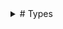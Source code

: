 <Details>
<Summary>
# Types
</Summary>

Types in Plato are readonly structs.
## Type Angle

Fields: Radians:ConcreteType:Number.

Implements: IAdditive, IAny, IEquatable, IInterpolatable, IMeasure, INumberLike, INumerical, IOrderable, IScalarArithmetic, IValue.

## Type AnglePair

Fields: Max:ConcreteType:Angle, Min:ConcreteType:Angle.

Implements: IAny, IArray, IEquatable, IInterval, IValue.

## Type Arc

Fields: Angles:ConcreteType:AnglePair, Circle:ConcreteType:Circle.

Implements: IGeometry, IGeometry2D, IOpenClosedShape, IOpenShape, IOpenShape2D.

## Type Array

Fields: .

Implements: IArray.

## Type Array2D

Fields: .

Implements: IArray, IArray2D.

## Type Array3D

Fields: .

Implements: IArray, IArray3D.

## Type AxisAngle

Fields: Angle:ConcreteType:Angle, Axis:ConcreteType:Vector3D.

Implements: IAny, IEquatable, ITransform3D, IValue.

## Type Boolean

Fields: .

Implements: IAny, IBoolean, IEquatable, IOrderable, IValue.

## Type Bounds2D

Fields: Max:ConcreteType:Vector2D, Min:ConcreteType:Vector2D.

Implements: IAny, IArray, IEquatable, IInterval, IValue.

## Type Bounds3D

Fields: Max:ConcreteType:Vector3D, Min:ConcreteType:Vector3D.

Implements: IAny, IArray, IDeformable3D, IEquatable, IInterval, IValue.

## Type Box2D

Fields: Center:ConcreteType:Vector2D, Extent:ConcreteType:Vector2D, Rotation:ConcreteType:Angle.

Implements: IGeometry, IGeometry2D, IShape2D.

## Type Box3D

Fields: Extent:ConcreteType:Vector3D.

Implements: IDistanceField3D, IGeometry, IGeometry3D, IProcedural, IProceduralSurface, ISolid, ISurface.

## Type ButterflyCurve

Fields: .

Implements: IClosedCurve2D, IClosedShape, IClosedShape2D, ICurve, ICurve2D, IDistanceField2D, IGeometry, IGeometry2D, IOpenClosedShape, IProcedural.

## Type Capsule

Fields: Height:ConcreteType:Number, Radius:ConcreteType:Number.

Implements: IDistanceField3D, IGeometry, IGeometry3D, IProcedural, IProceduralSurface, ISolid, ISurface.

## Type Character

Fields: .

Implements: IAny, IEquatable, IOrderable, IValue.

## Type Chord

Fields: Arc:ConcreteType:Arc.

Implements: IClosedShape, IClosedShape2D, IGeometry, IGeometry2D, IOpenClosedShape.

## Type Circle

Fields: Center:ConcreteType:Vector2D, Radius:ConcreteType:Number.

Implements: IClosedCurve2D, IClosedShape, IClosedShape2D, ICurve, ICurve2D, IDistanceField2D, IGeometry, IGeometry2D, IOpenClosedShape, IProcedural.

## Type Color

Fields: A:ConcreteType:Unit, B:ConcreteType:Unit, G:ConcreteType:Unit, R:ConcreteType:Unit.

Implements: IAny, ICoordinate, IEquatable, IValue.

## Type ColorHSL

Fields: Hue:ConcreteType:Angle, Luminance:ConcreteType:Unit, Saturation:ConcreteType:Unit.

Implements: IAny, ICoordinate, IEquatable, IValue.

## Type ColorHSV

Fields: Hue:ConcreteType:Angle, S:ConcreteType:Unit, V:ConcreteType:Unit.

Implements: IAny, ICoordinate, IEquatable, IValue.

## Type ColorLAB

Fields: A:ConcreteType:Number, B:ConcreteType:Number, Lightness:ConcreteType:Unit.

Implements: IAny, ICoordinate, IEquatable, IValue.

## Type ColorLCh

Fields: ChromaHue:ConcreteType:PolarCoordinate, Lightness:ConcreteType:Unit.

Implements: IAny, ICoordinate, IEquatable, IValue.

## Type ColorLUV

Fields: Lightness:ConcreteType:Unit, U:ConcreteType:Unit, V:ConcreteType:Unit.

Implements: IAny, ICoordinate, IEquatable, IValue.

## Type ColorYCbCr

Fields: Cb:ConcreteType:Unit, Cr:ConcreteType:Unit, Y:ConcreteType:Unit.

Implements: IAny, ICoordinate, IEquatable, IValue.

## Type Complex

Fields: Imaginary:ConcreteType:Number, IReal:ConcreteType:Number.

Implements: IAdditive, IAny, IArithmetic, IArray, IDivisible, IEquatable, IInterpolatable, IModulo, IMultiplicative, INumerical, IScalarArithmetic, IValue, IVector.

## Type Cone

Fields: Height:ConcreteType:Number, Radius:ConcreteType:Number.

Implements: IDistanceField3D, IGeometry, IGeometry3D, IProcedural, IProceduralSurface, ISolid, ISurface.

## Type ConeSegment

Fields: Height:ConcreteType:Number, Radius1:ConcreteType:Number, Radius2:ConcreteType:Number.

Implements: IDistanceField3D, IGeometry, IGeometry3D, IProcedural, IProceduralSurface, ISolid, ISurface.

## Type Cos

Fields: Amplitude:ConcreteType:Number, Frequency:ConcreteType:Number, Phase:ConcreteType:Number.

Implements: ICurve, ICurve2D, IDistanceField2D, IGeometry, IGeometry2D, IOpenClosedShape, IOpenCurve2D, IOpenShape, IOpenShape2D, IProcedural.

## Type CubicBezier2D

Fields: A:ConcreteType:Vector2D, B:ConcreteType:Vector2D, C:ConcreteType:Vector2D, D:ConcreteType:Vector2D.

Implements: IArray, ICurve, ICurve2D, IDistanceField2D, IGeometry, IGeometry2D, IOpenClosedShape, IOpenCurve2D, IOpenShape, IOpenShape2D, IProcedural.

## Type CubicBezier3D

Fields: A:ConcreteType:Vector3D, B:ConcreteType:Vector3D, C:ConcreteType:Vector3D, D:ConcreteType:Vector3D.

Implements: IArray, ICurve, ICurve2D, IDistanceField2D, IGeometry, IGeometry2D, IOpenClosedShape, IOpenCurve2D, IOpenShape, IOpenShape2D, IProcedural.

## Type CubicFunction2D

Fields: A:ConcreteType:Number, B:ConcreteType:Number, C:ConcreteType:Number, D:ConcreteType:Number.

Implements: ICurve, ICurve2D, IDistanceField2D, IGeometry, IGeometry2D, IOpenClosedShape, IOpenCurve2D, IOpenShape, IOpenShape2D, IProcedural.

## Type Cylinder

Fields: Height:ConcreteType:Number, Radius:ConcreteType:Number.

Implements: IDistanceField3D, IGeometry, IGeometry3D, ISurface.

## Type CylindricalCoordinate

Fields: Azimuth:ConcreteType:Angle, Height:ConcreteType:Number, RadialDistance:ConcreteType:Number.

Implements: IAny, ICoordinate, IEquatable, IValue.

## Type DateTime

Fields: Value:ConcreteType:Number.

Implements: IAny, ICoordinate, IEquatable, IValue.

## Type Dynamic

Fields: .

Implements: .

## Type Ellipse

Fields: Center:ConcreteType:Vector2D, Size:ConcreteType:Vector2D.

Implements: IClosedShape, IClosedShape2D, ICurve, ICurve2D, IDistanceField2D, IGeometry, IGeometry2D, IOpenClosedShape, IProcedural.

## Type Ellipsoid

Fields: Radii:ConcreteType:Vector3D.

Implements: IDistanceField3D, IGeometry, IGeometry3D, IProcedural, IProceduralSurface, ISolid, ISurface.

## Type Error

Fields: .

Implements: .

## Type EulerAngles

Fields: Pitch:ConcreteType:Angle, Roll:ConcreteType:Angle, Yaw:ConcreteType:Angle.

Implements: IAny, IEquatable, ITransform3D, IValue.

## Type FigureEightKnot

Fields: .

Implements: IClosedCurve3D, IClosedShape, IClosedShape3D, ICurve, ICurve3D, IDistanceField3D, IGeometry, IGeometry3D, IOpenClosedShape, IProcedural.

## Type Fraction

Fields: Denominator:ConcreteType:Number, Numerator:ConcreteType:Number.

Implements: IAny, IEquatable, IValue.

## Type Frame3D

Fields: Forward:ConcreteType:Vector3D, Position:ConcreteType:Vector3D, Up:ConcreteType:Vector3D.

Implements: IAny, IEquatable, ITransform3D, IValue.

## Type Function0

Fields: .

Implements: .

## Type Function1

Fields: .

Implements: .

## Type Function10

Fields: .

Implements: .

## Type Function2

Fields: .

Implements: .

## Type Function3

Fields: .

Implements: .

## Type Function4

Fields: .

Implements: .

## Type Function5

Fields: .

Implements: .

## Type Function6

Fields: .

Implements: .

## Type Function7

Fields: .

Implements: .

## Type Function8

Fields: .

Implements: .

## Type Function9

Fields: .

Implements: .

## Type GeoCoordinate

Fields: Latitude:ConcreteType:Angle, Longitude:ConcreteType:Angle.

Implements: IAny, ICoordinate, IEquatable, IValue.

## Type GeoCoordinateWithAltitude

Fields: Altitude:ConcreteType:Number, ICoordinate:ConcreteType:GeoCoordinate.

Implements: IAny, ICoordinate, IEquatable, IValue.

## Type Helix

Fields: Height:ConcreteType:Number, NumTurns:ConcreteType:Number, Radius:ConcreteType:Number.

Implements: ICurve, ICurve3D, IDistanceField3D, IGeometry, IGeometry3D, IOpenClosedShape, IOpenCurve3D, IOpenShape, IOpenShape3D, IProcedural.

## Type HorizontalCoordinate

Fields: Azimuth:ConcreteType:Angle, Height:ConcreteType:Number, Radius:ConcreteType:Number.

Implements: IAny, ICoordinate, IEquatable, IValue.

## Type Integer

Fields: .

Implements: IAdditive, IAny, IArithmetic, IDivisible, IEquatable, IModulo, IMultiplicative, IOrderable, IValue, IWholeNumber.

## Type Integer2

Fields: A:ConcreteType:Integer, B:ConcreteType:Integer.

Implements: IAny, IArray, IEquatable, IValue.

## Type Integer3

Fields: A:ConcreteType:Integer, B:ConcreteType:Integer, C:ConcreteType:Integer.

Implements: IAny, IArray, IEquatable, IValue.

## Type Integer4

Fields: A:ConcreteType:Integer, B:ConcreteType:Integer, C:ConcreteType:Integer, D:ConcreteType:Integer.

Implements: IAny, IArray, IEquatable, IValue.

## Type Length

Fields: Meters:ConcreteType:Number.

Implements: IAdditive, IAny, IEquatable, IInterpolatable, IMeasure, INumberLike, INumerical, IOrderable, IScalarArithmetic, IValue.

## Type Lens

Fields: A:ConcreteType:Circle, B:ConcreteType:Circle.

Implements: IClosedShape, IClosedShape2D, IGeometry, IGeometry2D, IOpenClosedShape.

## Type Line2D

Fields: A:ConcreteType:Vector2D, B:ConcreteType:Vector2D.

Implements: IArray, ICurve, ICurve2D, IDistanceField2D, IGeometry, IGeometry2D, IOpenClosedShape, IOpenShape, IOpenShape2D, IPointGeometry2D, IPolyLine2D, IProcedural.

## Type Line3D

Fields: A:ConcreteType:Vector3D, B:ConcreteType:Vector3D.

Implements: IArray, ICurve, ICurve3D, IDeformable3D, IDistanceField3D, IGeometry, IGeometry3D, IOpenClosedShape, IOpenShape, IOpenShape3D, IPointGeometry3D, IPolyLine3D, IProcedural.

## Type LinearFunction2D

Fields: Slope:ConcreteType:Number, YIntercept:ConcreteType:Number.

Implements: ICurve, ICurve2D, IDistanceField2D, IGeometry, IGeometry2D, IOpenClosedShape, IOpenCurve2D, IOpenShape, IOpenShape2D, IProcedural.

## Type LineArray2D

Fields: Lines:Concept:IArray<ConcreteType:Line2D>.

Implements: IGeometry, IGeometry2D, IIndexedGeometry, IIndexedGeometry2D, ILineArray2D, ILineGeometry2D, ILineMesh2D, ILinePrimitives, IPointGeometry2D, IPrimitiveGeometry, IPrimitiveGeometry2D.

## Type LineArray3D

Fields: Lines:Concept:IArray<ConcreteType:Line3D>.

Implements: IDeformable3D, IGeometry, IGeometry3D, IIndexedGeometry, IIndexedGeometry3D, ILineArray3D, ILineGeometry3D, ILineMesh3D, ILinePrimitives, IPointGeometry3D, IPrimitiveGeometry, IPrimitiveGeometry3D.

## Type LineMesh3D

Fields: Indices:Concept:IArray<ConcreteType:Integer>, Points:Concept:IArray<ConcreteType:Vector3D>.

Implements: IDeformable3D, IGeometry, IGeometry3D, IIndexedGeometry, IIndexedGeometry3D, ILineGeometry3D, ILineMesh3D, ILinePrimitives, IPointGeometry3D, IPrimitiveGeometry, IPrimitiveGeometry3D.

## Type Lissajous

Fields: Kx:ConcreteType:Integer, Ky:ConcreteType:Integer.

Implements: IClosedCurve2D, IClosedShape, IClosedShape2D, ICurve, ICurve2D, IDistanceField2D, IGeometry, IGeometry2D, IOpenClosedShape, IProcedural.

## Type LogPolarCoordinate

Fields: Azimuth:ConcreteType:Angle, Rho:ConcreteType:Number.

Implements: IAny, ICoordinate, IEquatable, IValue.

## Type Mass

Fields: Kilograms:ConcreteType:Number.

Implements: IAdditive, IAny, IEquatable, IInterpolatable, IMeasure, INumberLike, INumerical, IOrderable, IScalarArithmetic, IValue.

## Type Matrix3x3

Fields: Column1:ConcreteType:Vector3D, Column2:ConcreteType:Vector3D, Column3:ConcreteType:Vector3D.

Implements: IAny, IArray, IEquatable, IValue.

## Type Matrix4x4

Fields: Column1:ConcreteType:Vector4D, Column2:ConcreteType:Vector4D, Column3:ConcreteType:Vector4D, Column4:ConcreteType:Vector4D.

Implements: IAny, IArray, IEquatable, IValue.

## Type NPrism

Fields: Height:ConcreteType:Number, NumSides:ConcreteType:Integer, Radius:ConcreteType:Number.

Implements: IDistanceField3D, IGeometry, IGeometry3D, IProcedural, IProceduralSurface, ISolid, ISurface.

## Type NPyramid

Fields: Height:ConcreteType:Number, NumSides:ConcreteType:Integer, Radius:ConcreteType:Number.

Implements: IDistanceField3D, IGeometry, IGeometry3D, IProcedural, IProceduralSurface, ISolid, ISurface.

## Type Number

Fields: .

Implements: IAdditive, IAlgebraic, IAny, IArithmetic, IDivisible, IEquatable, IInterpolatable, IInvertible, IModulo, IMultiplicative, IMultiplicativeWithInverse, INumberLike, INumerical, IOrderable, IReal, IScalarArithmetic, IValue.

## Type NumberInterval

Fields: Max:ConcreteType:Number, Min:ConcreteType:Number.

Implements: IAny, IArray, IEquatable, IInterval, IValue.

## Type Parabola

Fields: .

Implements: ICurve, ICurve2D, IDistanceField2D, IGeometry, IGeometry2D, IOpenClosedShape, IOpenCurve2D, IOpenShape, IOpenShape2D, IProcedural.

## Type Plane

Fields: D:ConcreteType:Number, Normal:ConcreteType:Vector3D.

Implements: IAny, IEquatable, IValue.

## Type PointArray2D

Fields: Points:Concept:IArray<ConcreteType:Vector2D>.

Implements: IGeometry, IGeometry2D, IPointArray2D, IPointGeometry2D.

## Type PointArray3D

Fields: Points:Concept:IArray<ConcreteType:Vector3D>.

Implements: IDeformable3D, IGeometry, IGeometry3D, IPointArray3D, IPointGeometry3D.

## Type PolarCoordinate

Fields: Angle:ConcreteType:Angle, Radius:ConcreteType:Number.

Implements: IAny, ICoordinate, IEquatable, IValue.

## Type PolyLine2D

Fields: Closed:ConcreteType:Boolean, Points:Concept:IArray<ConcreteType:Vector2D>.

Implements: ICurve, ICurve2D, IDistanceField2D, IGeometry, IGeometry2D, IOpenClosedShape, IPointGeometry2D, IPolyLine2D, IProcedural.

## Type PolyLine3D

Fields: Closed:ConcreteType:Boolean, Points:Concept:IArray<ConcreteType:Vector3D>.

Implements: ICurve, ICurve3D, IDeformable3D, IDistanceField3D, IGeometry, IGeometry3D, IOpenClosedShape, IPointGeometry3D, IPolyLine3D, IProcedural.

## Type Pose2D

Fields: Position:ConcreteType:Vector2D, Rotation:ConcreteType:Angle.

Implements: IAny, IEquatable, IValue.

## Type Pose3D

Fields: Position:ConcreteType:Vector3D, Rotation:ConcreteType:Rotation3D.

Implements: IAny, IEquatable, ITransform3D, IValue.

## Type Probability

Fields: Value:ConcreteType:Number.

Implements: IAdditive, IAny, IEquatable, IInterpolatable, IMeasure, INumberLike, INumerical, IOrderable, IScalarArithmetic, IValue.

## Type Pyramid

Fields: BaseLength:ConcreteType:Number, Height:ConcreteType:Number.

Implements: IDistanceField3D, IGeometry, IGeometry3D, IProcedural, IProceduralSurface, ISolid, ISurface.

## Type Quad2D

Fields: A:ConcreteType:Vector2D, B:ConcreteType:Vector2D, C:ConcreteType:Vector2D, D:ConcreteType:Vector2D.

Implements: IArray, IClosedPolyLine2D, IClosedShape, IClosedShape2D, ICurve, ICurve2D, IDistanceField2D, IGeometry, IGeometry2D, IOpenClosedShape, IPointGeometry2D, IPolygon2D, IPolyLine2D, IProcedural.

## Type Quad3D

Fields: A:ConcreteType:Vector3D, B:ConcreteType:Vector3D, C:ConcreteType:Vector3D, D:ConcreteType:Vector3D.

Implements: IArray, IClosedPolyLine3D, IClosedShape, IClosedShape3D, ICurve, ICurve3D, IDeformable3D, IDistanceField3D, IGeometry, IGeometry3D, IOpenClosedShape, IPointGeometry3D, IPolygon3D, IPolyLine3D, IProcedural.

## Type QuadArray2D

Fields: Quads:Concept:IArray<ConcreteType:Quad2D>.

Implements: IGeometry, IGeometry2D, IIndexedGeometry, IIndexedGeometry2D, IPointGeometry2D, IPrimitiveGeometry, IPrimitiveGeometry2D, IQuadArray2D, IQuadGeometry2D, IQuadMesh2D, IQuadPrimitives.

## Type QuadArray3D

Fields: Quads:Concept:IArray<ConcreteType:Quad3D>.

Implements: IDeformable3D, IGeometry, IGeometry3D, IIndexedGeometry, IIndexedGeometry3D, IPointGeometry3D, IPrimitiveGeometry, IPrimitiveGeometry3D, IQuadArray3D, IQuadGeometry3D, IQuadMesh3D, IQuadPrimitives.

## Type QuadGrid3D

Fields: ClosedX:ConcreteType:Boolean, ClosedY:ConcreteType:Boolean, PointGrid:Concept:IArray2D<ConcreteType:Vector3D>.

Implements: IDeformable3D, IGeometry, IGeometry3D, IIndexedGeometry, IIndexedGeometry3D, IPointGeometry3D, IPrimitiveGeometry, IPrimitiveGeometry3D, IQuadGeometry3D, IQuadGrid3D, IQuadMesh3D, IQuadPrimitives.

## Type QuadMesh3D

Fields: Indices:Concept:IArray<ConcreteType:Integer>, Points:Concept:IArray<ConcreteType:Vector3D>.

Implements: IDeformable3D, IGeometry, IGeometry3D, IIndexedGeometry, IIndexedGeometry3D, IPointGeometry3D, IPrimitiveGeometry, IPrimitiveGeometry3D, IQuadGeometry3D, IQuadMesh3D, IQuadPrimitives.

## Type QuadraticBezier2D

Fields: A:ConcreteType:Vector2D, B:ConcreteType:Vector2D, C:ConcreteType:Vector2D.

Implements: IArray, ICurve, ICurve2D, IDistanceField2D, IGeometry, IGeometry2D, IOpenClosedShape, IOpenCurve2D, IOpenShape, IOpenShape2D, IProcedural.

## Type QuadraticBezier3D

Fields: A:ConcreteType:Vector3D, B:ConcreteType:Vector3D, C:ConcreteType:Vector3D.

Implements: IArray, ICurve, ICurve2D, IDistanceField2D, IGeometry, IGeometry2D, IOpenClosedShape, IOpenCurve2D, IOpenShape, IOpenShape2D, IProcedural.

## Type QuadraticFunction2D

Fields: A:ConcreteType:Number, B:ConcreteType:Number, C:ConcreteType:Number.

Implements: ICurve, ICurve2D, IDistanceField2D, IGeometry, IGeometry2D, IOpenClosedShape, IOpenCurve2D, IOpenShape, IOpenShape2D, IProcedural.

## Type Quaternion

Fields: W:ConcreteType:Number, X:ConcreteType:Number, Y:ConcreteType:Number, Z:ConcreteType:Number.

Implements: IAny, IArray, IEquatable, ITransform3D, IValue.

## Type Rational

Fields: Denominator:ConcreteType:Integer, Numerator:ConcreteType:Integer.

Implements: IAny, IEquatable, IValue.

## Type Ray2D

Fields: Direction:ConcreteType:Vector2D, Origin:ConcreteType:Vector2D.

Implements: IAny, IEquatable, IValue.

## Type Ray3D

Fields: Direction:ConcreteType:Vector3D, Origin:ConcreteType:Vector3D.

Implements: IAny, IDeformable3D, IEquatable, IValue.

## Type Rect2D

Fields: Center:ConcreteType:Vector2D, Size:ConcreteType:Vector2D.

Implements: IArray, IClosedPolyLine2D, IClosedShape, IClosedShape2D, ICurve, ICurve2D, IDistanceField2D, IGeometry, IGeometry2D, IOpenClosedShape, IPointGeometry2D, IPolygon2D, IPolyLine2D, IProcedural.

## Type RegularPolygon

Fields: NumPoints:ConcreteType:Integer.

Implements: IArray, IClosedPolyLine2D, IClosedShape, IClosedShape2D, ICurve, ICurve2D, IDistanceField2D, IGeometry, IGeometry2D, IOpenClosedShape, IPointGeometry2D, IPolygon2D, IPolyLine2D, IProcedural.

## Type Ring

Fields: Center:ConcreteType:Vector2D, InnerRadius:ConcreteType:Number, OuterRadius:ConcreteType:Number.

Implements: IClosedShape, IClosedShape2D, IGeometry, IGeometry2D, IOpenClosedShape.

## Type Rotation3D

Fields: Quaternion:ConcreteType:Quaternion.

Implements: IAny, IEquatable, ITransform3D, IValue.

## Type Sector

Fields: Arc:ConcreteType:Arc.

Implements: IClosedShape, IClosedShape2D, IGeometry, IGeometry2D, IOpenClosedShape.

## Type Segment

Fields: Arc:ConcreteType:Arc.

Implements: IClosedShape, IClosedShape2D, IGeometry, IGeometry2D, IOpenClosedShape.

## Type Sin

Fields: Amplitude:ConcreteType:Number, Frequency:ConcreteType:Number, Phase:ConcreteType:Number.

Implements: ICurve, ICurve2D, IDistanceField2D, IGeometry, IGeometry2D, IOpenClosedShape, IOpenCurve2D, IOpenShape, IOpenShape2D, IProcedural.

## Type Sphere

Fields: Radius:ConcreteType:Number.

Implements: IDistanceField3D, IGeometry, IGeometry3D, IProcedural, IProceduralSurface, ISolid, ISurface.

## Type SphericalCoordinate

Fields: Azimuth:ConcreteType:Angle, Polar:ConcreteType:Angle, Radius:ConcreteType:Number.

Implements: IAny, ICoordinate, IEquatable, IValue.

## Type Spiral

Fields: NumTurns:ConcreteType:Number, Radius1:ConcreteType:Number, Radius2:ConcreteType:Number.

Implements: ICurve, ICurve2D, IDistanceField2D, IGeometry, IGeometry2D, IOpenClosedShape, IOpenCurve2D, IOpenShape, IOpenShape2D, IProcedural.

## Type String

Fields: .

Implements: IAny, IArray, IEquatable, IOrderable, IValue.

## Type Temperature

Fields: Celsius:ConcreteType:Number.

Implements: IAdditive, IAny, IEquatable, IInterpolatable, IMeasure, INumberLike, INumerical, IOrderable, IScalarArithmetic, IValue.

## Type Time

Fields: Seconds:ConcreteType:Number.

Implements: IAdditive, IAny, IEquatable, IInterpolatable, IMeasure, INumberLike, INumerical, IOrderable, IScalarArithmetic, IValue.

## Type Torus

Fields: MajorRadius:ConcreteType:Number, MinorRadius:ConcreteType:Number.

Implements: IDistanceField3D, IGeometry, IGeometry3D, IProcedural, IProceduralSurface, ISolid, ISurface.

## Type TorusKnot

Fields: P:ConcreteType:Integer, Q:ConcreteType:Integer, Radius:ConcreteType:Number.

Implements: IClosedCurve3D, IClosedShape, IClosedShape3D, ICurve, ICurve3D, IDistanceField3D, IGeometry, IGeometry3D, IOpenClosedShape, IProcedural.

## Type Transform2D

Fields: Rotation:ConcreteType:Angle, Scale:ConcreteType:Vector2D, Translation:ConcreteType:Vector2D.

Implements: IAny, IEquatable, IValue.

## Type Transform3D

Fields: Rotation:ConcreteType:Quaternion, Scale:ConcreteType:Vector3D, Translation:ConcreteType:Vector3D.

Implements: IAny, IEquatable, ITransform3D, IValue.

## Type TrefoilKnot

Fields: .

Implements: IClosedCurve3D, IClosedShape, IClosedShape3D, ICurve, ICurve3D, IDistanceField3D, IGeometry, IGeometry3D, IOpenClosedShape, IProcedural.

## Type Triangle2D

Fields: A:ConcreteType:Vector2D, B:ConcreteType:Vector2D, C:ConcreteType:Vector2D.

Implements: IArray, IClosedPolyLine2D, IClosedShape, IClosedShape2D, ICurve, ICurve2D, IDistanceField2D, IGeometry, IGeometry2D, IOpenClosedShape, IPointGeometry2D, IPolygon2D, IPolyLine2D, IProcedural.

## Type Triangle3D

Fields: A:ConcreteType:Vector3D, B:ConcreteType:Vector3D, C:ConcreteType:Vector3D.

Implements: IArray, IClosedPolyLine3D, IClosedShape, IClosedShape3D, ICurve, ICurve3D, IDeformable3D, IDistanceField3D, IGeometry, IGeometry3D, IOpenClosedShape, IPointGeometry3D, IPolygon3D, IPolyLine3D, IProcedural.

## Type TriangleArray2D

Fields: Triangles:Concept:IArray<ConcreteType:Triangle2D>.

Implements: IGeometry, IGeometry2D, IIndexedGeometry, IIndexedGeometry2D, IPointGeometry2D, IPrimitiveGeometry, IPrimitiveGeometry2D, ITriangleArray2D, ITriangleGeometry2D, ITriangleMesh2D, ITrianglePrimitives.

## Type TriangleArray3D

Fields: Triangles:Concept:IArray<ConcreteType:Triangle3D>.

Implements: IDeformable3D, IGeometry, IGeometry3D, IIndexedGeometry, IIndexedGeometry3D, IPointGeometry3D, IPrimitiveGeometry, IPrimitiveGeometry3D, ITriangleArray3D, ITriangleGeometry3D, ITriangleMesh3D, ITrianglePrimitives.

## Type TriangleMesh3D

Fields: Indices:Concept:IArray<ConcreteType:Integer>, Points:Concept:IArray<ConcreteType:Vector3D>.

Implements: IDeformable3D, IGeometry, IGeometry3D, IIndexedGeometry, IIndexedGeometry3D, IPointGeometry3D, IPrimitiveGeometry, IPrimitiveGeometry3D, ITriangleGeometry3D, ITriangleMesh3D, ITrianglePrimitives.

## Type Tube

Fields: Height:ConcreteType:Number, InnerRadius:ConcreteType:Number, OuterRadius:ConcreteType:Number.

Implements: IDistanceField3D, IGeometry, IGeometry3D, IProcedural, IProceduralSurface, ISolid, ISurface.

## Type Tuple10

Fields: X0:TypeVariable:T0, X1:TypeVariable:T1, X2:TypeVariable:T2, X3:TypeVariable:T3, X4:TypeVariable:T4, X5:TypeVariable:T5, X6:TypeVariable:T6, X7:TypeVariable:T7, X8:TypeVariable:T8, X9:TypeVariable:T9.

Implements: .

## Type Tuple2

Fields: X0:TypeVariable:T0, X1:TypeVariable:T1.

Implements: .

## Type Tuple3

Fields: X0:TypeVariable:T0, X1:TypeVariable:T1, X2:TypeVariable:T2.

Implements: .

## Type Tuple4

Fields: X0:TypeVariable:T0, X1:TypeVariable:T1, X2:TypeVariable:T2, X3:TypeVariable:T3.

Implements: .

## Type Tuple5

Fields: X0:TypeVariable:T0, X1:TypeVariable:T1, X2:TypeVariable:T2, X3:TypeVariable:T3, X4:TypeVariable:T4.

Implements: .

## Type Tuple6

Fields: X0:TypeVariable:T0, X1:TypeVariable:T1, X2:TypeVariable:T2, X3:TypeVariable:T3, X4:TypeVariable:T4, X5:TypeVariable:T5.

Implements: .

## Type Tuple7

Fields: X0:TypeVariable:T0, X1:TypeVariable:T1, X2:TypeVariable:T2, X3:TypeVariable:T3, X4:TypeVariable:T4, X5:TypeVariable:T5, X6:TypeVariable:T6.

Implements: .

## Type Tuple8

Fields: X0:TypeVariable:T0, X1:TypeVariable:T1, X2:TypeVariable:T2, X3:TypeVariable:T3, X4:TypeVariable:T4, X5:TypeVariable:T5, X6:TypeVariable:T6, X7:TypeVariable:T7.

Implements: .

## Type Tuple9

Fields: X0:TypeVariable:T0, X1:TypeVariable:T1, X2:TypeVariable:T2, X3:TypeVariable:T3, X4:TypeVariable:T4, X5:TypeVariable:T5, X6:TypeVariable:T6, X7:TypeVariable:T7, X8:TypeVariable:T8.

Implements: .

## Type Type

Fields: .

Implements: .

## Type Unit

Fields: Value:ConcreteType:Number.

Implements: IAdditive, IAlgebraic, IAny, IArithmetic, IDivisible, IEquatable, IInterpolatable, IInvertible, IModulo, IMultiplicative, IMultiplicativeWithInverse, INumberLike, INumerical, IOrderable, IReal, IScalarArithmetic, IValue.

## Type Vector2D

Fields: X:ConcreteType:Number, Y:ConcreteType:Number.

Implements: IAdditive, IAny, IArithmetic, IArray, IDivisible, IEquatable, IInterpolatable, IModulo, IMultiplicative, INumerical, IScalarArithmetic, IValue, IVector.

## Type Vector3D

Fields: X:ConcreteType:Number, Y:ConcreteType:Number, Z:ConcreteType:Number.

Implements: IAdditive, IAny, IArithmetic, IArray, IDeformable3D, IDivisible, IEquatable, IInterpolatable, IModulo, IMultiplicative, INumerical, IScalarArithmetic, IValue, IVector.

## Type Vector4D

Fields: W:ConcreteType:Number, X:ConcreteType:Number, Y:ConcreteType:Number, Z:ConcreteType:Number.

Implements: IAdditive, IAny, IArithmetic, IArray, IDivisible, IEquatable, IInterpolatable, IModulo, IMultiplicative, INumerical, IScalarArithmetic, IValue, IVector.

<Details>
<Summary>
# Concepts
</Summary>

Concepts in Plato are interfaces. Functions defined on a concept are available on every type that implements the concept.

## IAdditive

Inherits: IAny.

Implemented by: Number, Integer, Unit, Probability, Complex, Angle, Length, Mass, Temperature, Time, Vector2D, Vector3D, Vector4D.

Inherited by: INumerical, INumberLike, IReal, IWholeNumber, IMeasure, IVector, IAlgebraic, IInterpolatable, IArithmetic.

Functions: Add, Negative, Subtract.























## IAlgebraic

Inherits: IAdditive, IAny, IAny, IAny, IAny, IInterpolatable, IInvertible, IMultiplicative, IMultiplicativeWithInverse, IScalarArithmetic.

Implemented by: Number, Unit.

Inherited by: IReal.

Functions: .
## IAny

Inherits: .

Implemented by: Number, Integer, String, Boolean, Character, Unit, Probability, Complex, Integer2, Integer3, Integer4, Color, ColorLUV, ColorLAB, ColorLCh, ColorHSV, ColorHSL, ColorYCbCr, SphericalCoordinate, PolarCoordinate, LogPolarCoordinate, CylindricalCoordinate, HorizontalCoordinate, GeoCoordinate, GeoCoordinateWithAltitude, Rational, Fraction, Angle, Length, Mass, Temperature, Time, DateTime, AnglePair, NumberInterval, Vector2D, Vector3D, Vector4D, Matrix3x3, Matrix4x4, Transform2D, Pose2D, Bounds2D, Ray2D, Plane, Bounds3D, Ray3D, Transform3D, Pose3D, Frame3D, Quaternion, AxisAngle, EulerAngles, Rotation3D.

Inherited by: IValue, INumerical, INumberLike, IReal, IWholeNumber, IMeasure, IVector, ICoordinate, IOrderable, IEquatable, IAdditive, IScalarArithmetic, IMultiplicative, IInvertible, IMultiplicativeWithInverse, IAlgebraic, IInterpolatable, IDivisible, IModulo, IArithmetic, IBoolean, IInterval.

Functions: FieldNames, FieldValues, TypeName.

































## IArithmetic

Inherits: IAdditive, IAny, IAny, IAny, IAny, IDivisible, IModulo, IMultiplicative.

Implemented by: Number, Integer, Unit, Complex, Vector2D, Vector3D, Vector4D.

Inherited by: IReal, IWholeNumber, IVector.

Functions: .
## IArray

Inherits: .

Implemented by: String, Array, Array2D, Array3D, Complex, Integer2, Integer3, Integer4, AnglePair, NumberInterval, Vector2D, Vector3D, Vector4D, Matrix3x3, Matrix4x4, Bounds2D, Triangle2D, Quad2D, Line2D, Rect2D, RegularPolygon, Bounds3D, Line3D, Triangle3D, Quad3D, CubicBezier2D, QuadraticBezier2D, CubicBezier3D, QuadraticBezier3D, Quaternion.

Inherited by: IArray2D, IArray3D, IVector, IInterval, IPolygon2D, IPolygon3D.

Functions: At, Count.









## IArray2D

Inherits: IArray.

Implemented by: Array2D.

Inherited by: .

Functions: At, ColumnCount, RowCount.

























## IArray3D

Inherits: IArray.

Implemented by: Array3D.

Inherited by: .

Functions: At, ColumnCount, LayerCount, RowCount.





































## IBoolean

Inherits: IAny.

Implemented by: Boolean.

Inherited by: .

Functions: And, Not, Or.












## IBounded2D

Inherits: .

Implemented by: .

Inherited by: .

Functions: Bounds.






## IBounded3D

Inherits: .

Implemented by: .

Inherited by: .

Functions: Bounds.






## IClosedCurve2D

Inherits: IClosedShape, IClosedShape2D, ICurve, ICurve2D, IDistanceField2D, IGeometry, IGeometry, IGeometry2D, IGeometry2D, IOpenClosedShape, IOpenClosedShape, IProcedural.

Implemented by: Circle, Lissajous, ButterflyCurve.

Inherited by: .

Functions: .
## IClosedCurve3D

Inherits: IClosedShape, IClosedShape3D, ICurve, ICurve3D, IDistanceField3D, IGeometry, IGeometry, IGeometry3D, IGeometry3D, IOpenClosedShape, IOpenClosedShape, IProcedural.

Implemented by: TorusKnot, TrefoilKnot, FigureEightKnot.

Inherited by: .

Functions: .
## IClosedPolyLine2D

Inherits: IClosedShape, IClosedShape2D, ICurve, ICurve2D, IDistanceField2D, IGeometry, IGeometry, IGeometry, IGeometry2D, IGeometry2D, IGeometry2D, IOpenClosedShape, IOpenClosedShape, IOpenClosedShape, IPointGeometry2D, IPolyLine2D, IProcedural.

Implemented by: Triangle2D, Quad2D, Rect2D, RegularPolygon.

Inherited by: IPolygon2D.

Functions: .
## IClosedPolyLine3D

Inherits: IClosedShape, IClosedShape3D, ICurve, ICurve3D, IDeformable3D, IDistanceField3D, IGeometry, IGeometry, IGeometry, IGeometry3D, IGeometry3D, IGeometry3D, IOpenClosedShape, IOpenClosedShape, IOpenClosedShape, IPointGeometry3D, IPolyLine3D, IProcedural.

Implemented by: Triangle3D, Quad3D.

Inherited by: IPolygon3D.

Functions: .
## IClosedShape

Inherits: IOpenClosedShape.

Implemented by: Triangle2D, Quad2D, Lens, Rect2D, Ellipse, Ring, Sector, Chord, Segment, RegularPolygon, Triangle3D, Quad3D, Circle, Lissajous, ButterflyCurve, TorusKnot, TrefoilKnot, FigureEightKnot.

Inherited by: IClosedShape2D, IClosedShape3D, IClosedCurve2D, IClosedCurve3D, IClosedPolyLine2D, IClosedPolyLine3D, IPolygon2D, IPolygon3D.

Functions: .
## IClosedShape2D

Inherits: IClosedShape, IGeometry, IGeometry2D, IOpenClosedShape.

Implemented by: Triangle2D, Quad2D, Lens, Rect2D, Ellipse, Ring, Sector, Chord, Segment, RegularPolygon, Circle, Lissajous, ButterflyCurve.

Inherited by: IClosedCurve2D, IClosedPolyLine2D, IPolygon2D.

Functions: .
## IClosedShape3D

Inherits: IClosedShape, IGeometry, IGeometry3D, IOpenClosedShape.

Implemented by: Triangle3D, Quad3D, TorusKnot, TrefoilKnot, FigureEightKnot.

Inherited by: IClosedCurve3D, IClosedPolyLine3D, IPolygon3D.

Functions: .
## ICoordinate

Inherits: IAny, IAny, IEquatable, IValue.

Implemented by: Color, ColorLUV, ColorLAB, ColorLCh, ColorHSV, ColorHSL, ColorYCbCr, SphericalCoordinate, PolarCoordinate, LogPolarCoordinate, CylindricalCoordinate, HorizontalCoordinate, GeoCoordinate, GeoCoordinateWithAltitude, DateTime.

Inherited by: .

Functions: .
## ICurve

Inherits: IOpenClosedShape, IProcedural.

Implemented by: Triangle2D, Quad2D, Line2D, Rect2D, Ellipse, RegularPolygon, Line3D, Triangle3D, Quad3D, CubicBezier2D, QuadraticBezier2D, LinearFunction2D, QuadraticFunction2D, CubicFunction2D, Parabola, Circle, Lissajous, ButterflyCurve, Spiral, Sin, Cos, CubicBezier3D, QuadraticBezier3D, TorusKnot, Helix, TrefoilKnot, FigureEightKnot, PolyLine2D, PolyLine3D.

Inherited by: ICurve1D, ICurve2D, IClosedCurve2D, IOpenCurve2D, ICurve3D, IClosedCurve3D, IOpenCurve3D, IPolyLine2D, IPolyLine3D, IClosedPolyLine2D, IClosedPolyLine3D, IPolygon2D, IPolygon3D.

Functions: .
## ICurve1D

Inherits: ICurve, IOpenClosedShape, IProcedural.

Implemented by: .

Inherited by: .

Functions: .
## ICurve2D

Inherits: ICurve, IDistanceField2D, IGeometry, IGeometry2D, IOpenClosedShape, IProcedural.

Implemented by: Triangle2D, Quad2D, Line2D, Rect2D, Ellipse, RegularPolygon, CubicBezier2D, QuadraticBezier2D, LinearFunction2D, QuadraticFunction2D, CubicFunction2D, Parabola, Circle, Lissajous, ButterflyCurve, Spiral, Sin, Cos, CubicBezier3D, QuadraticBezier3D, PolyLine2D.

Inherited by: IClosedCurve2D, IOpenCurve2D, IPolyLine2D, IClosedPolyLine2D, IPolygon2D.

Functions: .
## ICurve3D

Inherits: ICurve, IDistanceField3D, IGeometry, IGeometry3D, IOpenClosedShape, IProcedural.

Implemented by: Line3D, Triangle3D, Quad3D, TorusKnot, Helix, TrefoilKnot, FigureEightKnot, PolyLine3D.

Inherited by: IClosedCurve3D, IOpenCurve3D, IPolyLine3D, IClosedPolyLine3D, IPolygon3D.

Functions: .
## IDeformable2D

Inherits: .

Implemented by: .

Inherited by: .

Functions: Deform.






## IDeformable3D

Inherits: .

Implemented by: Vector3D, Bounds3D, Line3D, Ray3D, Triangle3D, Quad3D, LineMesh3D, TriangleMesh3D, QuadMesh3D, PolyLine3D, PointArray3D, LineArray3D, TriangleArray3D, QuadArray3D, QuadGrid3D.

Inherited by: IPolyLine3D, IClosedPolyLine3D, IPolygon3D, IPointGeometry3D, IPrimitiveGeometry3D, ILineGeometry3D, ITriangleGeometry3D, IQuadGeometry3D, IIndexedGeometry3D, ILineMesh3D, ITriangleMesh3D, IQuadMesh3D, IPointArray3D, ILineArray3D, ITriangleArray3D, IQuadArray3D, IQuadGrid3D.

Functions: Deform.






## IDistanceField2D

Inherits: .

Implemented by: Triangle2D, Quad2D, Line2D, Rect2D, Ellipse, RegularPolygon, CubicBezier2D, QuadraticBezier2D, LinearFunction2D, QuadraticFunction2D, CubicFunction2D, Parabola, Circle, Lissajous, ButterflyCurve, Spiral, Sin, Cos, CubicBezier3D, QuadraticBezier3D, PolyLine2D.

Inherited by: ICurve2D, IClosedCurve2D, IOpenCurve2D, IPolyLine2D, IClosedPolyLine2D, IPolygon2D.

Functions: Distance.








## IDistanceField3D

Inherits: .

Implemented by: Line3D, Triangle3D, Quad3D, Sphere, Cylinder, Capsule, Cone, ConeSegment, Box3D, Pyramid, Torus, NPrism, Tube, NPyramid, Ellipsoid, TorusKnot, Helix, TrefoilKnot, FigureEightKnot, PolyLine3D.

Inherited by: ICurve3D, IClosedCurve3D, IOpenCurve3D, ISurface, IProceduralSurface, IExplicitSurface, IImplicitSurface, IPolyLine3D, IClosedPolyLine3D, IPolygon3D, ISolid.

Functions: Distance.








## IDivisible

Inherits: IAny.

Implemented by: Number, Integer, Unit, Complex, Vector2D, Vector3D, Vector4D.

Inherited by: IReal, IWholeNumber, IVector, IArithmetic.

Functions: Divide.






## IEquatable

Inherits: IAny.

Implemented by: Number, Integer, String, Boolean, Character, Unit, Probability, Complex, Integer2, Integer3, Integer4, Color, ColorLUV, ColorLAB, ColorLCh, ColorHSV, ColorHSL, ColorYCbCr, SphericalCoordinate, PolarCoordinate, LogPolarCoordinate, CylindricalCoordinate, HorizontalCoordinate, GeoCoordinate, GeoCoordinateWithAltitude, Rational, Fraction, Angle, Length, Mass, Temperature, Time, DateTime, AnglePair, NumberInterval, Vector2D, Vector3D, Vector4D, Matrix3x3, Matrix4x4, Transform2D, Pose2D, Bounds2D, Ray2D, Plane, Bounds3D, Ray3D, Transform3D, Pose3D, Frame3D, Quaternion, AxisAngle, EulerAngles, Rotation3D.

Inherited by: IValue, INumerical, INumberLike, IReal, IWholeNumber, IMeasure, IVector, ICoordinate, IOrderable, IInterval.

Functions: Equals.






## IExplicitSurface

Inherits: IDistanceField3D, IGeometry, IGeometry3D, IProcedural, ISurface.

Implemented by: .

Inherited by: .

Functions: .
## IGeometry

Inherits: .

Implemented by: Triangle2D, Quad2D, Line2D, Lens, Rect2D, Ellipse, Ring, Arc, Sector, Chord, Segment, RegularPolygon, Box2D, Line3D, Triangle3D, Quad3D, Sphere, Cylinder, Capsule, Cone, ConeSegment, Box3D, Pyramid, Torus, NPrism, Tube, NPyramid, Ellipsoid, CubicBezier2D, QuadraticBezier2D, LinearFunction2D, QuadraticFunction2D, CubicFunction2D, Parabola, Circle, Lissajous, ButterflyCurve, Spiral, Sin, Cos, CubicBezier3D, QuadraticBezier3D, TorusKnot, Helix, TrefoilKnot, FigureEightKnot, LineMesh3D, TriangleMesh3D, QuadMesh3D, PolyLine2D, PolyLine3D, PointArray2D, PointArray3D, LineArray2D, LineArray3D, TriangleArray2D, TriangleArray3D, QuadArray2D, QuadArray3D, QuadGrid3D.

Inherited by: IGeometry2D, IGeometry3D, IShape2D, IShape3D, IOpenShape2D, IClosedShape2D, IOpenShape3D, IClosedShape3D, ICurve2D, IClosedCurve2D, IOpenCurve2D, ICurve3D, IClosedCurve3D, IOpenCurve3D, ISurface, IProceduralSurface, IExplicitSurface, IImplicitSurface, IImplicitCurve2D, IImplicitVolume, IPolyLine2D, IPolyLine3D, IClosedPolyLine2D, IClosedPolyLine3D, IPolygon2D, IPolygon3D, ISolid, IPointGeometry2D, IPointGeometry3D, IPrimitiveGeometry2D, IPrimitiveGeometry3D, ILineGeometry2D, ILineGeometry3D, ITriangleGeometry2D, ITriangleGeometry3D, IQuadGeometry2D, IQuadGeometry3D, IIndexedGeometry2D, IIndexedGeometry3D, ILineMesh2D, ILineMesh3D, ITriangleMesh2D, ITriangleMesh3D, IQuadMesh2D, IQuadMesh3D, IPointArray2D, IPointArray3D, ILineArray2D, ILineArray3D, ITriangleArray2D, ITriangleArray3D, IQuadArray2D, IQuadArray3D, IQuadGrid3D.

Functions: .
## IGeometry2D

Inherits: IGeometry.

Implemented by: Triangle2D, Quad2D, Line2D, Lens, Rect2D, Ellipse, Ring, Arc, Sector, Chord, Segment, RegularPolygon, Box2D, CubicBezier2D, QuadraticBezier2D, LinearFunction2D, QuadraticFunction2D, CubicFunction2D, Parabola, Circle, Lissajous, ButterflyCurve, Spiral, Sin, Cos, CubicBezier3D, QuadraticBezier3D, PolyLine2D, PointArray2D, LineArray2D, TriangleArray2D, QuadArray2D.

Inherited by: IShape2D, IOpenShape2D, IClosedShape2D, ICurve2D, IClosedCurve2D, IOpenCurve2D, IImplicitCurve2D, IPolyLine2D, IClosedPolyLine2D, IPolygon2D, IPointGeometry2D, IPrimitiveGeometry2D, ILineGeometry2D, ITriangleGeometry2D, IQuadGeometry2D, IIndexedGeometry2D, ILineMesh2D, ITriangleMesh2D, IQuadMesh2D, IPointArray2D, ILineArray2D, ITriangleArray2D, IQuadArray2D.

Functions: .
## IGeometry3D

Inherits: IGeometry.

Implemented by: Line3D, Triangle3D, Quad3D, Sphere, Cylinder, Capsule, Cone, ConeSegment, Box3D, Pyramid, Torus, NPrism, Tube, NPyramid, Ellipsoid, TorusKnot, Helix, TrefoilKnot, FigureEightKnot, LineMesh3D, TriangleMesh3D, QuadMesh3D, PolyLine3D, PointArray3D, LineArray3D, TriangleArray3D, QuadArray3D, QuadGrid3D.

Inherited by: IShape3D, IOpenShape3D, IClosedShape3D, ICurve3D, IClosedCurve3D, IOpenCurve3D, ISurface, IProceduralSurface, IExplicitSurface, IImplicitSurface, IImplicitVolume, IPolyLine3D, IClosedPolyLine3D, IPolygon3D, ISolid, IPointGeometry3D, IPrimitiveGeometry3D, ILineGeometry3D, ITriangleGeometry3D, IQuadGeometry3D, IIndexedGeometry3D, ILineMesh3D, ITriangleMesh3D, IQuadMesh3D, IPointArray3D, ILineArray3D, ITriangleArray3D, IQuadArray3D, IQuadGrid3D.

Functions: .
## IImplicitCurve2D

Inherits: IGeometry, IGeometry2D, IImplicitProcedural, IProcedural.

Implemented by: .

Inherited by: .

Functions: .
## IImplicitProcedural

Inherits: IProcedural.

Implemented by: .

Inherited by: IImplicitSurface, IImplicitCurve2D, IImplicitVolume.

Functions: .
## IImplicitSurface

Inherits: IDistanceField3D, IGeometry, IGeometry3D, IImplicitProcedural, IProcedural, ISurface.

Implemented by: .

Inherited by: .

Functions: .
## IImplicitVolume

Inherits: IGeometry, IGeometry3D, IImplicitProcedural, IProcedural.

Implemented by: .

Inherited by: .

Functions: .
## IIndexedGeometry

Inherits: IPrimitiveGeometry.

Implemented by: LineMesh3D, TriangleMesh3D, QuadMesh3D, LineArray2D, LineArray3D, TriangleArray2D, TriangleArray3D, QuadArray2D, QuadArray3D, QuadGrid3D.

Inherited by: IIndexedGeometry2D, IIndexedGeometry3D, ILineMesh2D, ILineMesh3D, ITriangleMesh2D, ITriangleMesh3D, IQuadMesh2D, IQuadMesh3D, ILineArray2D, ILineArray3D, ITriangleArray2D, ITriangleArray3D, IQuadArray2D, IQuadArray3D, IQuadGrid3D.

Functions: Indices.







## IIndexedGeometry2D

Inherits: IGeometry, IGeometry2D, IIndexedGeometry, IPointGeometry2D, IPrimitiveGeometry, IPrimitiveGeometry, IPrimitiveGeometry2D.

Implemented by: LineArray2D, TriangleArray2D, QuadArray2D.

Inherited by: ILineMesh2D, ITriangleMesh2D, IQuadMesh2D, ILineArray2D, ITriangleArray2D, IQuadArray2D.

Functions: .
## IIndexedGeometry3D

Inherits: IDeformable3D, IGeometry, IGeometry3D, IIndexedGeometry, IPointGeometry3D, IPrimitiveGeometry, IPrimitiveGeometry, IPrimitiveGeometry3D.

Implemented by: LineMesh3D, TriangleMesh3D, QuadMesh3D, LineArray3D, TriangleArray3D, QuadArray3D, QuadGrid3D.

Inherited by: ILineMesh3D, ITriangleMesh3D, IQuadMesh3D, ILineArray3D, ITriangleArray3D, IQuadArray3D, IQuadGrid3D.

Functions: .
## IInterpolatable

Inherits: IAdditive, IAny, IAny, IScalarArithmetic.

Implemented by: Number, Unit, Probability, Complex, Angle, Length, Mass, Temperature, Time, Vector2D, Vector3D, Vector4D.

Inherited by: IReal, IMeasure, IVector, IAlgebraic.

Functions: .
## IInterval

Inherits: IAny, IAny, IAny, IArray, IEquatable, IEquatable, IValue.

Implemented by: AnglePair, NumberInterval, Bounds2D, Bounds3D.

Inherited by: .

Functions: Max, Min.








## IInvertible

Inherits: IAny.

Implemented by: Number, Unit.

Inherited by: IReal, IMultiplicativeWithInverse, IAlgebraic.

Functions: Inverse.







## ILineArray2D

Inherits: IGeometry, IGeometry, IGeometry2D, IGeometry2D, IIndexedGeometry, IIndexedGeometry2D, ILineGeometry2D, ILineMesh2D, ILinePrimitives, IPointGeometry2D, IPointGeometry2D, IPrimitiveGeometry, IPrimitiveGeometry, IPrimitiveGeometry, IPrimitiveGeometry, IPrimitiveGeometry2D, IPrimitiveGeometry2D.

Implemented by: LineArray2D.

Inherited by: .

Functions: .
## ILineArray3D

Inherits: IDeformable3D, IDeformable3D, IGeometry, IGeometry, IGeometry3D, IGeometry3D, IIndexedGeometry, IIndexedGeometry3D, ILineGeometry3D, ILineMesh3D, ILinePrimitives, IPointGeometry3D, IPointGeometry3D, IPrimitiveGeometry, IPrimitiveGeometry, IPrimitiveGeometry, IPrimitiveGeometry, IPrimitiveGeometry3D, IPrimitiveGeometry3D.

Implemented by: LineArray3D.

Inherited by: .

Functions: .
## ILineGeometry2D

Inherits: IGeometry, IGeometry2D, ILinePrimitives, IPointGeometry2D, IPrimitiveGeometry, IPrimitiveGeometry, IPrimitiveGeometry2D.

Implemented by: LineArray2D.

Inherited by: ILineMesh2D, ILineArray2D.

Functions: Lines.





## ILineGeometry3D

Inherits: IDeformable3D, IGeometry, IGeometry3D, ILinePrimitives, IPointGeometry3D, IPrimitiveGeometry, IPrimitiveGeometry, IPrimitiveGeometry3D.

Implemented by: LineMesh3D, LineArray3D.

Inherited by: ILineMesh3D, ILineArray3D.

Functions: Lines.





## ILineMesh2D

Inherits: IGeometry, IGeometry, IGeometry2D, IGeometry2D, IIndexedGeometry, IIndexedGeometry2D, ILineGeometry2D, ILinePrimitives, IPointGeometry2D, IPointGeometry2D, IPrimitiveGeometry, IPrimitiveGeometry, IPrimitiveGeometry, IPrimitiveGeometry, IPrimitiveGeometry2D, IPrimitiveGeometry2D.

Implemented by: LineArray2D.

Inherited by: ILineArray2D.

Functions: .
## ILineMesh3D

Inherits: IDeformable3D, IDeformable3D, IGeometry, IGeometry, IGeometry3D, IGeometry3D, IIndexedGeometry, IIndexedGeometry3D, ILineGeometry3D, ILinePrimitives, IPointGeometry3D, IPointGeometry3D, IPrimitiveGeometry, IPrimitiveGeometry, IPrimitiveGeometry, IPrimitiveGeometry, IPrimitiveGeometry3D, IPrimitiveGeometry3D.

Implemented by: LineMesh3D, LineArray3D.

Inherited by: ILineArray3D.

Functions: .
## ILinePrimitives

Inherits: IPrimitiveGeometry.

Implemented by: LineMesh3D, LineArray2D, LineArray3D.

Inherited by: ILineGeometry2D, ILineGeometry3D, ILineMesh2D, ILineMesh3D, ILineArray2D, ILineArray3D.

Functions: .
## IMeasure

Inherits: IAdditive, IAdditive, IAdditive, IAny, IAny, IAny, IAny, IAny, IAny, IAny, IAny, IEquatable, IEquatable, IInterpolatable, INumberLike, INumerical, IOrderable, IScalarArithmetic, IScalarArithmetic, IValue.

Implemented by: Probability, Angle, Length, Mass, Temperature, Time.

Inherited by: .

Functions: .
## IModulo

Inherits: IAny.

Implemented by: Number, Integer, Unit, Complex, Vector2D, Vector3D, Vector4D.

Inherited by: IReal, IWholeNumber, IVector, IArithmetic.

Functions: Modulo.






## IMultiplicative

Inherits: IAny.

Implemented by: Number, Integer, Unit, Complex, Vector2D, Vector3D, Vector4D.

Inherited by: IReal, IWholeNumber, IVector, IMultiplicativeWithInverse, IAlgebraic, IArithmetic.

Functions: Multiply.








## IMultiplicativeWithInverse

Inherits: IAny, IAny, IInvertible, IMultiplicative.

Implemented by: Number, Unit.

Inherited by: IReal, IAlgebraic.

Functions: .
## INumberLike

Inherits: IAdditive, IAny, IAny, IAny, IAny, IAny, IEquatable, IEquatable, INumerical, IOrderable, IScalarArithmetic, IValue.

Implemented by: Number, Unit, Probability, Angle, Length, Mass, Temperature, Time.

Inherited by: IReal, IMeasure.

Functions: FromNumber, ToNumber.




















## INumerical

Inherits: IAdditive, IAny, IAny, IAny, IAny, IEquatable, IScalarArithmetic, IValue.

Implemented by: Number, Unit, Probability, Complex, Angle, Length, Mass, Temperature, Time, Vector2D, Vector3D, Vector4D.

Inherited by: INumberLike, IReal, IMeasure, IVector.

Functions: Components, FromComponents.


























## IOpenClosedShape

Inherits: .

Implemented by: Triangle2D, Quad2D, Line2D, Lens, Rect2D, Ellipse, Ring, Arc, Sector, Chord, Segment, RegularPolygon, Line3D, Triangle3D, Quad3D, CubicBezier2D, QuadraticBezier2D, LinearFunction2D, QuadraticFunction2D, CubicFunction2D, Parabola, Circle, Lissajous, ButterflyCurve, Spiral, Sin, Cos, CubicBezier3D, QuadraticBezier3D, TorusKnot, Helix, TrefoilKnot, FigureEightKnot, PolyLine2D, PolyLine3D.

Inherited by: IOpenShape, IClosedShape, IOpenShape2D, IClosedShape2D, IOpenShape3D, IClosedShape3D, ICurve, ICurve1D, ICurve2D, IClosedCurve2D, IOpenCurve2D, ICurve3D, IClosedCurve3D, IOpenCurve3D, IPolyLine2D, IPolyLine3D, IClosedPolyLine2D, IClosedPolyLine3D, IPolygon2D, IPolygon3D.

Functions: Closed.






## IOpenCurve2D

Inherits: ICurve, ICurve2D, IDistanceField2D, IGeometry, IGeometry, IGeometry2D, IGeometry2D, IOpenClosedShape, IOpenClosedShape, IOpenShape, IOpenShape2D, IProcedural.

Implemented by: CubicBezier2D, QuadraticBezier2D, LinearFunction2D, QuadraticFunction2D, CubicFunction2D, Parabola, Spiral, Sin, Cos, CubicBezier3D, QuadraticBezier3D.

Inherited by: .

Functions: .
## IOpenCurve3D

Inherits: ICurve, ICurve3D, IDistanceField3D, IGeometry, IGeometry, IGeometry3D, IGeometry3D, IOpenClosedShape, IOpenClosedShape, IOpenShape, IOpenShape3D, IProcedural.

Implemented by: Helix.

Inherited by: .

Functions: .
## IOpenShape

Inherits: IOpenClosedShape.

Implemented by: Line2D, Arc, Line3D, CubicBezier2D, QuadraticBezier2D, LinearFunction2D, QuadraticFunction2D, CubicFunction2D, Parabola, Spiral, Sin, Cos, CubicBezier3D, QuadraticBezier3D, Helix.

Inherited by: IOpenShape2D, IOpenShape3D, IOpenCurve2D, IOpenCurve3D.

Functions: .
## IOpenShape2D

Inherits: IGeometry, IGeometry2D, IOpenClosedShape, IOpenShape.

Implemented by: Line2D, Arc, CubicBezier2D, QuadraticBezier2D, LinearFunction2D, QuadraticFunction2D, CubicFunction2D, Parabola, Spiral, Sin, Cos, CubicBezier3D, QuadraticBezier3D.

Inherited by: IOpenCurve2D.

Functions: .
## IOpenShape3D

Inherits: IGeometry, IGeometry3D, IOpenClosedShape, IOpenShape.

Implemented by: Line3D, Helix.

Inherited by: IOpenCurve3D.

Functions: .
## IOrderable

Inherits: IAny, IEquatable.

Implemented by: Number, Integer, String, Boolean, Character, Unit, Probability, Angle, Length, Mass, Temperature, Time.

Inherited by: INumberLike, IReal, IWholeNumber, IMeasure.

Functions: LessThanOrEquals.
















## IPointArray2D

Inherits: IGeometry, IGeometry2D, IPointGeometry2D.

Implemented by: PointArray2D.

Inherited by: .

Functions: .
## IPointArray3D

Inherits: IDeformable3D, IGeometry, IGeometry3D, IPointGeometry3D.

Implemented by: PointArray3D.

Inherited by: .

Functions: .
## IPointGeometry2D

Inherits: IGeometry, IGeometry2D.

Implemented by: Triangle2D, Quad2D, Line2D, Rect2D, RegularPolygon, PolyLine2D, PointArray2D, LineArray2D, TriangleArray2D, QuadArray2D.

Inherited by: IPolyLine2D, IClosedPolyLine2D, IPolygon2D, IPrimitiveGeometry2D, ILineGeometry2D, ITriangleGeometry2D, IQuadGeometry2D, IIndexedGeometry2D, ILineMesh2D, ITriangleMesh2D, IQuadMesh2D, IPointArray2D, ILineArray2D, ITriangleArray2D, IQuadArray2D.

Functions: Points.






## IPointGeometry3D

Inherits: IDeformable3D, IGeometry, IGeometry3D.

Implemented by: Line3D, Triangle3D, Quad3D, LineMesh3D, TriangleMesh3D, QuadMesh3D, PolyLine3D, PointArray3D, LineArray3D, TriangleArray3D, QuadArray3D, QuadGrid3D.

Inherited by: IPolyLine3D, IClosedPolyLine3D, IPolygon3D, IPrimitiveGeometry3D, ILineGeometry3D, ITriangleGeometry3D, IQuadGeometry3D, IIndexedGeometry3D, ILineMesh3D, ITriangleMesh3D, IQuadMesh3D, IPointArray3D, ILineArray3D, ITriangleArray3D, IQuadArray3D, IQuadGrid3D.

Functions: Points.






## IPointPrimitives

Inherits: IPrimitiveGeometry.

Implemented by: .

Inherited by: .

Functions: .
## IPolygon2D

Inherits: IArray, IClosedPolyLine2D, IClosedShape, IClosedShape2D, ICurve, ICurve2D, IDistanceField2D, IGeometry, IGeometry, IGeometry, IGeometry2D, IGeometry2D, IGeometry2D, IOpenClosedShape, IOpenClosedShape, IOpenClosedShape, IPointGeometry2D, IPolyLine2D, IProcedural.

Implemented by: Triangle2D, Quad2D, Rect2D, RegularPolygon.

Inherited by: .

Functions: .
## IPolygon3D

Inherits: IArray, IClosedPolyLine3D, IClosedShape, IClosedShape3D, ICurve, ICurve3D, IDeformable3D, IDistanceField3D, IGeometry, IGeometry, IGeometry, IGeometry3D, IGeometry3D, IGeometry3D, IOpenClosedShape, IOpenClosedShape, IOpenClosedShape, IPointGeometry3D, IPolyLine3D, IProcedural.

Implemented by: Triangle3D, Quad3D.

Inherited by: .

Functions: .
## IPolyLine2D

Inherits: ICurve, ICurve2D, IDistanceField2D, IGeometry, IGeometry, IGeometry2D, IGeometry2D, IOpenClosedShape, IOpenClosedShape, IPointGeometry2D, IProcedural.

Implemented by: Triangle2D, Quad2D, Line2D, Rect2D, RegularPolygon, PolyLine2D.

Inherited by: IClosedPolyLine2D, IPolygon2D.

Functions: .
## IPolyLine3D

Inherits: ICurve, ICurve3D, IDeformable3D, IDistanceField3D, IGeometry, IGeometry, IGeometry3D, IGeometry3D, IOpenClosedShape, IOpenClosedShape, IPointGeometry3D, IProcedural.

Implemented by: Line3D, Triangle3D, Quad3D, PolyLine3D.

Inherited by: IClosedPolyLine3D, IPolygon3D.

Functions: .
## IPrimitiveGeometry

Inherits: .

Implemented by: LineMesh3D, TriangleMesh3D, QuadMesh3D, LineArray2D, LineArray3D, TriangleArray2D, TriangleArray3D, QuadArray2D, QuadArray3D, QuadGrid3D.

Inherited by: IPointPrimitives, ILinePrimitives, ITrianglePrimitives, IQuadPrimitives, IPrimitiveGeometry2D, IPrimitiveGeometry3D, ILineGeometry2D, ILineGeometry3D, ITriangleGeometry2D, ITriangleGeometry3D, IQuadGeometry2D, IQuadGeometry3D, IIndexedGeometry, IIndexedGeometry2D, IIndexedGeometry3D, ILineMesh2D, ILineMesh3D, ITriangleMesh2D, ITriangleMesh3D, IQuadMesh2D, IQuadMesh3D, ILineArray2D, ILineArray3D, ITriangleArray2D, ITriangleArray3D, IQuadArray2D, IQuadArray3D, IQuadGrid3D.

Functions: NumPrimitives, PrimitiveSize.




























## IPrimitiveGeometry2D

Inherits: IGeometry, IGeometry2D, IPointGeometry2D, IPrimitiveGeometry.

Implemented by: LineArray2D, TriangleArray2D, QuadArray2D.

Inherited by: ILineGeometry2D, ITriangleGeometry2D, IQuadGeometry2D, IIndexedGeometry2D, ILineMesh2D, ITriangleMesh2D, IQuadMesh2D, ILineArray2D, ITriangleArray2D, IQuadArray2D.

Functions: .
## IPrimitiveGeometry3D

Inherits: IDeformable3D, IGeometry, IGeometry3D, IPointGeometry3D, IPrimitiveGeometry.

Implemented by: LineMesh3D, TriangleMesh3D, QuadMesh3D, LineArray3D, TriangleArray3D, QuadArray3D, QuadGrid3D.

Inherited by: ILineGeometry3D, ITriangleGeometry3D, IQuadGeometry3D, IIndexedGeometry3D, ILineMesh3D, ITriangleMesh3D, IQuadMesh3D, ILineArray3D, ITriangleArray3D, IQuadArray3D, IQuadGrid3D.

Functions: .
## IProcedural

Inherits: .

Implemented by: Triangle2D, Quad2D, Line2D, Rect2D, Ellipse, RegularPolygon, Line3D, Triangle3D, Quad3D, Sphere, Capsule, Cone, ConeSegment, Box3D, Pyramid, Torus, NPrism, Tube, NPyramid, Ellipsoid, CubicBezier2D, QuadraticBezier2D, LinearFunction2D, QuadraticFunction2D, CubicFunction2D, Parabola, Circle, Lissajous, ButterflyCurve, Spiral, Sin, Cos, CubicBezier3D, QuadraticBezier3D, TorusKnot, Helix, TrefoilKnot, FigureEightKnot, PolyLine2D, PolyLine3D.

Inherited by: ICurve, ICurve1D, ICurve2D, IClosedCurve2D, IOpenCurve2D, ICurve3D, IClosedCurve3D, IOpenCurve3D, IProceduralSurface, IExplicitSurface, IImplicitProcedural, IImplicitSurface, IImplicitCurve2D, IImplicitVolume, IPolyLine2D, IPolyLine3D, IClosedPolyLine2D, IClosedPolyLine3D, IPolygon2D, IPolygon3D, ISolid.

Functions: Eval.




## IProceduralSurface

Inherits: IDistanceField3D, IGeometry, IGeometry3D, IProcedural, ISurface.

Implemented by: Sphere, Capsule, Cone, ConeSegment, Box3D, Pyramid, Torus, NPrism, Tube, NPyramid, Ellipsoid.

Inherited by: ISolid.

Functions: ClosedX, ClosedY.
















## IQuadArray2D

Inherits: IGeometry, IGeometry, IGeometry2D, IGeometry2D, IIndexedGeometry, IIndexedGeometry2D, IPointGeometry2D, IPointGeometry2D, IPrimitiveGeometry, IPrimitiveGeometry, IPrimitiveGeometry, IPrimitiveGeometry, IPrimitiveGeometry2D, IPrimitiveGeometry2D, IQuadGeometry2D, IQuadMesh2D, IQuadPrimitives.

Implemented by: QuadArray2D.

Inherited by: .

Functions: .
## IQuadArray3D

Inherits: IDeformable3D, IDeformable3D, IGeometry, IGeometry, IGeometry3D, IGeometry3D, IIndexedGeometry, IIndexedGeometry3D, IPointGeometry3D, IPointGeometry3D, IPrimitiveGeometry, IPrimitiveGeometry, IPrimitiveGeometry, IPrimitiveGeometry, IPrimitiveGeometry3D, IPrimitiveGeometry3D, IQuadGeometry3D, IQuadMesh3D, IQuadPrimitives.

Implemented by: QuadArray3D.

Inherited by: .

Functions: .
## IQuadGeometry2D

Inherits: IGeometry, IGeometry2D, IPointGeometry2D, IPrimitiveGeometry, IPrimitiveGeometry, IPrimitiveGeometry2D, IQuadPrimitives.

Implemented by: QuadArray2D.

Inherited by: IQuadMesh2D, IQuadArray2D.

Functions: Quads.





## IQuadGeometry3D

Inherits: IDeformable3D, IGeometry, IGeometry3D, IPointGeometry3D, IPrimitiveGeometry, IPrimitiveGeometry, IPrimitiveGeometry3D, IQuadPrimitives.

Implemented by: QuadMesh3D, QuadArray3D, QuadGrid3D.

Inherited by: IQuadMesh3D, IQuadArray3D, IQuadGrid3D.

Functions: Quads.





## IQuadGrid3D

Inherits: IDeformable3D, IDeformable3D, IGeometry, IGeometry, IGeometry3D, IGeometry3D, IIndexedGeometry, IIndexedGeometry3D, IPointGeometry3D, IPointGeometry3D, IPrimitiveGeometry, IPrimitiveGeometry, IPrimitiveGeometry, IPrimitiveGeometry, IPrimitiveGeometry3D, IPrimitiveGeometry3D, IQuadGeometry3D, IQuadMesh3D, IQuadPrimitives.

Implemented by: QuadGrid3D.

Inherited by: .

Functions: ClosedX, ClosedY, PointGrid.



























## IQuadMesh2D

Inherits: IGeometry, IGeometry, IGeometry2D, IGeometry2D, IIndexedGeometry, IIndexedGeometry2D, IPointGeometry2D, IPointGeometry2D, IPrimitiveGeometry, IPrimitiveGeometry, IPrimitiveGeometry, IPrimitiveGeometry, IPrimitiveGeometry2D, IPrimitiveGeometry2D, IQuadGeometry2D, IQuadPrimitives.

Implemented by: QuadArray2D.

Inherited by: IQuadArray2D.

Functions: .
## IQuadMesh3D

Inherits: IDeformable3D, IDeformable3D, IGeometry, IGeometry, IGeometry3D, IGeometry3D, IIndexedGeometry, IIndexedGeometry3D, IPointGeometry3D, IPointGeometry3D, IPrimitiveGeometry, IPrimitiveGeometry, IPrimitiveGeometry, IPrimitiveGeometry, IPrimitiveGeometry3D, IPrimitiveGeometry3D, IQuadGeometry3D, IQuadPrimitives.

Implemented by: QuadMesh3D, QuadArray3D, QuadGrid3D.

Inherited by: IQuadArray3D, IQuadGrid3D.

Functions: .
## IQuadPrimitives

Inherits: IPrimitiveGeometry.

Implemented by: QuadMesh3D, QuadArray2D, QuadArray3D, QuadGrid3D.

Inherited by: IQuadGeometry2D, IQuadGeometry3D, IQuadMesh2D, IQuadMesh3D, IQuadArray2D, IQuadArray3D, IQuadGrid3D.

Functions: .
## IReal

Inherits: IAdditive, IAdditive, IAdditive, IAlgebraic, IAny, IAny, IAny, IAny, IAny, IAny, IAny, IAny, IAny, IAny, IAny, IAny, IAny, IArithmetic, IDivisible, IEquatable, IEquatable, IInterpolatable, IInvertible, IModulo, IMultiplicative, IMultiplicative, IMultiplicativeWithInverse, INumberLike, INumerical, IOrderable, IScalarArithmetic, IScalarArithmetic, IValue.

Implemented by: Number, Unit.

Inherited by: .

Functions: .
## IScalarArithmetic

Inherits: IAny.

Implemented by: Number, Unit, Probability, Complex, Angle, Length, Mass, Temperature, Time, Vector2D, Vector3D, Vector4D.

Inherited by: INumerical, INumberLike, IReal, IMeasure, IVector, IAlgebraic, IInterpolatable.

Functions: Divide, Modulo, Multiply.
























## IShape2D

Inherits: IGeometry, IGeometry2D.

Implemented by: Box2D.

Inherited by: .

Functions: .
## IShape3D

Inherits: IGeometry, IGeometry3D.

Implemented by: .

Inherited by: .

Functions: .
## ISolid

Inherits: IDistanceField3D, IGeometry, IGeometry3D, IProcedural, IProceduralSurface, ISurface.

Implemented by: Sphere, Capsule, Cone, ConeSegment, Box3D, Pyramid, Torus, NPrism, Tube, NPyramid, Ellipsoid.

Inherited by: .

Functions: .
## ISurface

Inherits: IDistanceField3D, IGeometry, IGeometry3D.

Implemented by: Sphere, Cylinder, Capsule, Cone, ConeSegment, Box3D, Pyramid, Torus, NPrism, Tube, NPyramid, Ellipsoid.

Inherited by: IProceduralSurface, IExplicitSurface, IImplicitSurface, ISolid.

Functions: .
## ITransform3D

Inherits: .

Implemented by: Transform3D, Pose3D, Frame3D, Quaternion, AxisAngle, EulerAngles, Rotation3D.

Inherited by: .

Functions: Transform, TransformNormal.


























## ITriangleArray2D

Inherits: IGeometry, IGeometry, IGeometry2D, IGeometry2D, IIndexedGeometry, IIndexedGeometry2D, IPointGeometry2D, IPointGeometry2D, IPrimitiveGeometry, IPrimitiveGeometry, IPrimitiveGeometry, IPrimitiveGeometry, IPrimitiveGeometry2D, IPrimitiveGeometry2D, ITriangleGeometry2D, ITriangleMesh2D, ITrianglePrimitives.

Implemented by: TriangleArray2D.

Inherited by: .

Functions: .
## ITriangleArray3D

Inherits: IDeformable3D, IDeformable3D, IGeometry, IGeometry, IGeometry3D, IGeometry3D, IIndexedGeometry, IIndexedGeometry3D, IPointGeometry3D, IPointGeometry3D, IPrimitiveGeometry, IPrimitiveGeometry, IPrimitiveGeometry, IPrimitiveGeometry, IPrimitiveGeometry3D, IPrimitiveGeometry3D, ITriangleGeometry3D, ITriangleMesh3D, ITrianglePrimitives.

Implemented by: TriangleArray3D.

Inherited by: .

Functions: .
## ITriangleGeometry2D

Inherits: IGeometry, IGeometry2D, IPointGeometry2D, IPrimitiveGeometry, IPrimitiveGeometry, IPrimitiveGeometry2D, ITrianglePrimitives.

Implemented by: TriangleArray2D.

Inherited by: ITriangleMesh2D, ITriangleArray2D.

Functions: Triangles.









## ITriangleGeometry3D

Inherits: IDeformable3D, IGeometry, IGeometry3D, IPointGeometry3D, IPrimitiveGeometry, IPrimitiveGeometry, IPrimitiveGeometry3D, ITrianglePrimitives.

Implemented by: TriangleMesh3D, TriangleArray3D.

Inherited by: ITriangleMesh3D, ITriangleArray3D.

Functions: Triangles.









## ITriangleMesh2D

Inherits: IGeometry, IGeometry, IGeometry2D, IGeometry2D, IIndexedGeometry, IIndexedGeometry2D, IPointGeometry2D, IPointGeometry2D, IPrimitiveGeometry, IPrimitiveGeometry, IPrimitiveGeometry, IPrimitiveGeometry, IPrimitiveGeometry2D, IPrimitiveGeometry2D, ITriangleGeometry2D, ITrianglePrimitives.

Implemented by: TriangleArray2D.

Inherited by: ITriangleArray2D.

Functions: .
## ITriangleMesh3D

Inherits: IDeformable3D, IDeformable3D, IGeometry, IGeometry, IGeometry3D, IGeometry3D, IIndexedGeometry, IIndexedGeometry3D, IPointGeometry3D, IPointGeometry3D, IPrimitiveGeometry, IPrimitiveGeometry, IPrimitiveGeometry, IPrimitiveGeometry, IPrimitiveGeometry3D, IPrimitiveGeometry3D, ITriangleGeometry3D, ITrianglePrimitives.

Implemented by: TriangleMesh3D, TriangleArray3D.

Inherited by: ITriangleArray3D.

Functions: .
## ITrianglePrimitives

Inherits: IPrimitiveGeometry.

Implemented by: TriangleMesh3D, TriangleArray2D, TriangleArray3D.

Inherited by: ITriangleGeometry2D, ITriangleGeometry3D, ITriangleMesh2D, ITriangleMesh3D, ITriangleArray2D, ITriangleArray3D.

Functions: .
## IValue

Inherits: IAny, IAny, IEquatable.

Implemented by: Number, Integer, String, Boolean, Character, Unit, Probability, Complex, Integer2, Integer3, Integer4, Color, ColorLUV, ColorLAB, ColorLCh, ColorHSV, ColorHSL, ColorYCbCr, SphericalCoordinate, PolarCoordinate, LogPolarCoordinate, CylindricalCoordinate, HorizontalCoordinate, GeoCoordinate, GeoCoordinateWithAltitude, Rational, Fraction, Angle, Length, Mass, Temperature, Time, DateTime, AnglePair, NumberInterval, Vector2D, Vector3D, Vector4D, Matrix3x3, Matrix4x4, Transform2D, Pose2D, Bounds2D, Ray2D, Plane, Bounds3D, Ray3D, Transform3D, Pose3D, Frame3D, Quaternion, AxisAngle, EulerAngles, Rotation3D.

Inherited by: INumerical, INumberLike, IReal, IWholeNumber, IMeasure, IVector, ICoordinate, IInterval.

Functions: .
## IVector

Inherits: IAdditive, IAdditive, IAdditive, IAny, IAny, IAny, IAny, IAny, IAny, IAny, IAny, IAny, IAny, IArithmetic, IArray, IDivisible, IEquatable, IInterpolatable, IModulo, IMultiplicative, INumerical, IScalarArithmetic, IScalarArithmetic, IValue.

Implemented by: Complex, Vector2D, Vector3D, Vector4D.

Inherited by: .

Functions: .
## IWholeNumber

Inherits: IAdditive, IAny, IAny, IAny, IAny, IAny, IAny, IAny, IArithmetic, IDivisible, IEquatable, IEquatable, IModulo, IMultiplicative, IOrderable, IValue.

Implemented by: Integer.

Inherited by: .

Functions: .
</Details>
